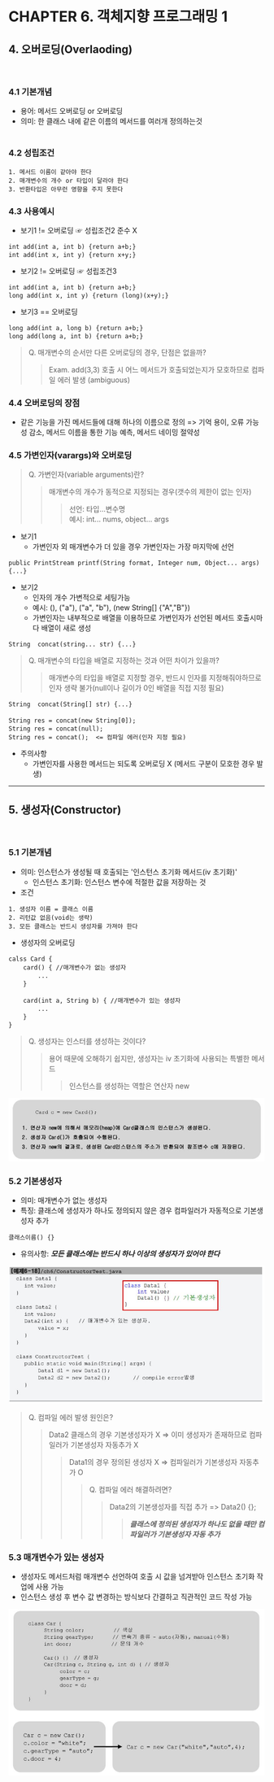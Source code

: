 # CHAPTER 6. 객체지향 프로그래밍 1

## 4. 오버로딩(Overlaoding)   
<br>     

### 4.1 기본개념

* 용어: 메서드 오버로딩 or 오버로딩
* 의미: 한 클래스 내에 같은 이름의 메서드를 여러개 정의하는것
<br><br>
### 4.2 성립조건

```
1. 메서드 이름이 같아야 한다
2. 매개변수의 개수 or 타입이 달라야 한다
3. 반환타입은 아무런 영향을 주지 못한다
```

### 4.3 사용예시
* 보기1 != 오버로딩 ☞ 성립조건2 준수 X
```
int add(int a, int b) {return a+b;}
int add(int x, int y) {return x+y;}
```
* 보기2 != 오버로딩 ☞ 성립조건3 

```
int add(int a, int b) {return a+b;}
long add(int x, int y) {return (long)(x+y);}
```
* 보기3 == 오버로딩  

```
long add(int a, long b) {return a+b;}
long add(long a, int b) {return a+b;}
```
> Q. 매개변수의 순서만 다른 오버로딩의 경우, 단점은 없을까?
>> Exam. add(3,3) 호출 시 어느 메서드가 호출되었는지가 모호하므로  컴파일 에러 발생 (ambiguous) 

### 4.4 오버로딩의 장점
* 같은 기능을 가진 메서드들에 대해 하나의 이름으로 정의 => 기억 용이, 오류 가능성 감소, 메서드 이름을 통한 기능 예측, 메서드 네이밍 절약성

### 4.5 가변인자(varargs)와 오버로딩
> Q. 가변인자(variable arguments)란?
>> 매개변수의 개수가 동적으로 지정되는 경우(갯수의 제한이 없는 인자)
>>> 선언: 타입...변수명   
>>> 예시: int... nums, object... args 
* 보기1
  + 가변인자 외 매개변수가 더 있을 경우 가변인자는 가장 마지막에 선언
```
public PrintStream printf(String format, Integer num, Object... args) {...}
```
* 보기2
  + 인자의 개수 가변적으로 세팅가능
  + 예시:  (), ("a"), ("a", "b"), (new String[] {"A","B"}) 
  + 가변인자는 내부적으로 배열을 이용하므로 가변인자가 선언된 메서드 호출시마다 배열이 새로 생성
```
String  concat(string... str) {...}
``` 
> Q. 매개변수의 타입을 배열로 지정하는 것과 어떤 차이가 있을까?
>> 매개변수의 타입을 배열로 지정할 경우, 반드시 인자를 지정해줘야하므로 인자 생략 불가(null이나 길이가 0인 배열을 직접 지정 필요)
```
String  concat(String[] str) {...}

String res = concat(new String[0]);
String res = concat(null);
String res = concat();  <= 컴파일 에러(인자 지정 필요)
``` 
* 주의사항
  + 가변인자를 사용한 메서드는 되도록 오버로딩 X (메서드 구분이 모호한 경우 발생)

------------------------
## 5. 생성자(Constructor)   
<br>  

### 5.1 기본개념
* 의미: 인스턴스가 생성될 때 호출되는 '인스턴스 초기화 메서드(iv 초기화)'
  + 인스턴스 초기화:  인스턴스 변수에 적절한 값을 저장하는 것
* 조건
```
1. 생성자 이름 = 클래스 이름
2. 리턴값 없음(void는 생략)
3. 모든 클래스는 반드시 생성자를 가져야 한다
``` 
* 생성자의 오버로딩
```
calss Card {
    card() { //매개변수가 없는 생성자
        ...
    }

    card(int a, String b) { //매개변수가 있는 생성자
        ...
    }
}
``` 
  > Q. 생성자는 인스터를 생성하는 것이다?
  >> 용어 때문에 오해하기 쉽지만, 생성자는 iv 초기화에 사용되는 특별한 메서드
  >>> 인스턴스를 생성하는 역할은 연산자 new

![인스턴스 생성과정](https://github.com/doxxx93/javastudy/blob/main/Mina%20Park/chapter6/ch6_5.1_%EC%9D%B8%EC%8A%A4%ED%84%B4%EC%8A%A4%20%EC%83%9D%EC%84%B1%EA%B3%BC%EC%A0%95.JPG)


### 5.2 기본생성자
* 의미: 매개변수가 없는 생성자
* 특징: 클래스에 생성자가 하나도 정의되지 않은 경우 컴파일러가 자동적으로 기본생성자 추가
``` 
클래스이름() {}
``` 
* 유의사항: **_모든 클래스에는 반드시 하나 이상의 생성자가 있어야 한다_**
  
![기본생성자](https://github.com/doxxx93/javastudy/blob/main/Mina%20Park/chapter6/ch6_5.2_%EA%B8%B0%EB%B3%B8%EC%83%9D%EC%84%B1%EC%9E%90.JPG)
> Q. 컴파일 에러 발생 원인은?
>> Data2 클래스의 경우 기본생성자가 X => 이미 생성자가 존재하므로 컴파일러가 기본생성자 자동추가 X
>>> Data1의 경우 정의된 생성자 X => 컴파일러가 기본생성자 자동추가 O
>>>> Q. 컴파일 에러 해결하려면?
>>>>> Data2의 기본생성자를 직접 추가 => Data2() {};
>>>>>> **_클래스에 정의된 생성자가 하나도 없을 때만 컴파일러가 기본생성자 자동 추가_**

### 5.3 매개변수가 있는 생성자
* 생성자도 메서드처럼 매개변수 선언하여 호출 시 값을 넘겨받아 인스턴스 초기화 작업에 사용 가능
* 인스턴스 생성 후 변수 값 변경하는 방식보다 간결하고 직관적인 코드 작성 가능 
  
![매개변수가 있는 생성자](https://github.com/doxxx93/javastudy/blob/main/Mina%20Park/chapter6/ch6_5.2_%EB%A7%A4%EA%B0%9C%EB%B3%80%EC%88%98%EA%B0%80%EC%9E%88%EB%8A%94%EC%83%9D%EC%84%B1%EC%9E%90.JPG)



